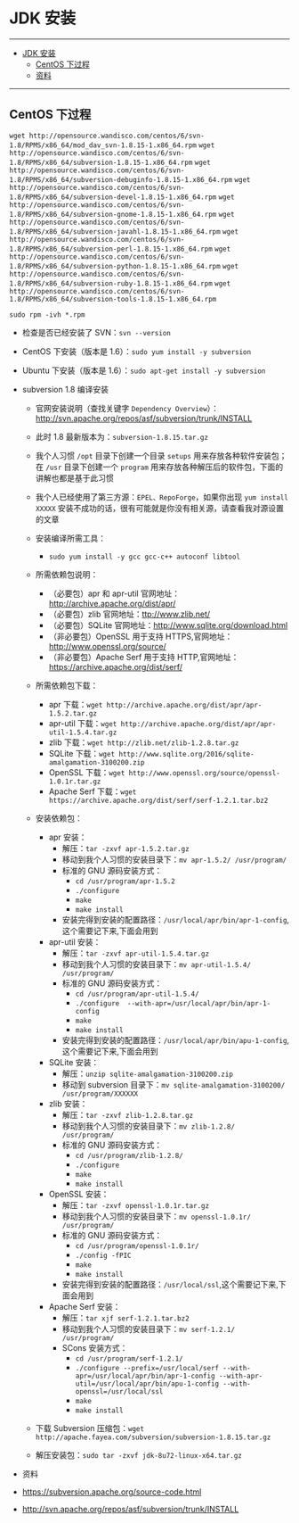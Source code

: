 <h1 id="jdk0">JDK 安装</h1>

------

*   [JDK 安装](#jdk0)
    *   [CentOS 下过程](#jdk1)
    *   [资料](#jdk2)
    
------

<h2 id="jdk1">CentOS 下过程</h2>

`wget http://opensource.wandisco.com/centos/6/svn-1.8/RPMS/x86_64/mod_dav_svn-1.8.15-1.x86_64.rpm`
`wget http://opensource.wandisco.com/centos/6/svn-1.8/RPMS/x86_64/subversion-1.8.15-1.x86_64.rpm`
`wget http://opensource.wandisco.com/centos/6/svn-1.8/RPMS/x86_64/subversion-debuginfo-1.8.15-1.x86_64.rpm`
`wget http://opensource.wandisco.com/centos/6/svn-1.8/RPMS/x86_64/subversion-devel-1.8.15-1.x86_64.rpm`
`wget http://opensource.wandisco.com/centos/6/svn-1.8/RPMS/x86_64/subversion-gnome-1.8.15-1.x86_64.rpm`
`wget http://opensource.wandisco.com/centos/6/svn-1.8/RPMS/x86_64/subversion-javahl-1.8.15-1.x86_64.rpm`
`wget http://opensource.wandisco.com/centos/6/svn-1.8/RPMS/x86_64/subversion-perl-1.8.15-1.x86_64.rpm`
`wget http://opensource.wandisco.com/centos/6/svn-1.8/RPMS/x86_64/subversion-python-1.8.15-1.x86_64.rpm`
`wget http://opensource.wandisco.com/centos/6/svn-1.8/RPMS/x86_64/subversion-ruby-1.8.15-1.x86_64.rpm`
`wget http://opensource.wandisco.com/centos/6/svn-1.8/RPMS/x86_64/subversion-tools-1.8.15-1.x86_64.rpm`

`sudo rpm -ivh *.rpm`


- 检查是否已经安装了 SVN：`svn --version`
- CentOS 下安装（版本是 1.6）：`sudo yum install -y subversion`
- Ubuntu 下安装（版本是 1.6）：`sudo apt-get install -y subversion`

- subversion 1.8 编译安装
    - 官网安装说明（查找关键字 `Dependency Overview`）：<http://svn.apache.org/repos/asf/subversion/trunk/INSTALL>
    - 此时 1.8 最新版本为：`subversion-1.8.15.tar.gz`
    - 我个人习惯 `/opt` 目录下创建一个目录 `setups` 用来存放各种软件安装包；在 `/usr` 目录下创建一个 `program` 用来存放各种解压后的软件包，下面的讲解也都是基于此习惯
    - 我个人已经使用了第三方源：`EPEL、RepoForge`，如果你出现 `yum install XXXXX` 安装不成功的话，很有可能就是你没有相关源，请查看我对源设置的文章
    - 安装编译所需工具：
        - `sudo yum install -y gcc gcc-c++ autoconf libtool `
    - 所需依赖包说明：
        - （必要包）apr 和 apr-util 官网地址：<http://archive.apache.org/dist/apr/>
        - （必要包）zlib 官网地址：<ttp://www.zlib.net/>
        - （必要包）SQLite 官网地址：<http://www.sqlite.org/download.html>
        - （非必要包）OpenSSL 用于支持 HTTPS,官网地址：<http://www.openssl.org/source/>
        - （非必要包）Apache Serf 用于支持 HTTP,官网地址：<https://archive.apache.org/dist/serf/>
    - 所需依赖包下载：
        - apr 下载：`wget http://archive.apache.org/dist/apr/apr-1.5.2.tar.gz`
        - apr-util 下载：`wget http://archive.apache.org/dist/apr/apr-util-1.5.4.tar.gz`
        - zlib 下载：`wget http://zlib.net/zlib-1.2.8.tar.gz`
        - SQLite 下载：`wget http://www.sqlite.org/2016/sqlite-amalgamation-3100200.zip`
        - OpenSSL 下载：`wget http://www.openssl.org/source/openssl-1.0.1r.tar.gz`
        - Apache Serf 下载：`wget https://archive.apache.org/dist/serf/serf-1.2.1.tar.bz2`
    - 安装依赖包：    
        - apr 安装：
            - 解压：`tar -zxvf apr-1.5.2.tar.gz`
            - 移动到我个人习惯的安装目录下：`mv apr-1.5.2/ /usr/program/`
            - 标准的 GNU 源码安装方式：
                - `cd /usr/program/apr-1.5.2`
                - `./configure`
                - `make`
                - `make install`
            - 安装完得到安装的配置路径：`/usr/local/apr/bin/apr-1-config`,这个需要记下来,下面会用到
        - apr-util 安装：
            - 解压：`tar -zxvf apr-util-1.5.4.tar.gz`
            - 移动到我个人习惯的安装目录下：`mv apr-util-1.5.4/ /usr/program/`
            - 标准的 GNU 源码安装方式：
                - `cd /usr/program/apr-util-1.5.4/`
                - `./configure  --with-apr=/usr/local/apr/bin/apr-1-config`
                - `make`
                - `make install`
            - 安装完得到安装的配置路径：`/usr/local/apr/bin/apu-1-config`,这个需要记下来,下面会用到
        - SQLite 安装：
            - 解压：`unzip sqlite-amalgamation-3100200.zip`
            - 移动到 subversion 目录下：`mv sqlite-amalgamation-3100200/ /usr/program/XXXXXX`
        - zlib 安装：
            - 解压：`tar -zxvf zlib-1.2.8.tar.gz`
            - 移动到我个人习惯的安装目录下：`mv zlib-1.2.8/ /usr/program/`
            - 标准的 GNU 源码安装方式：
                - `cd /usr/program/zlib-1.2.8/`
                - `./configure`
                - `make`
                - `make install`
        - OpenSSL 安装：
            - 解压：`tar -zxvf openssl-1.0.1r.tar.gz`
            - 移动到我个人习惯的安装目录下：`mv openssl-1.0.1r/ /usr/program/`
            - 标准的 GNU 源码安装方式：
                - `cd /usr/program/openssl-1.0.1r/`
                - `./config -fPIC`
                - `make`
                - `make install`
            - 安装完得到安装的配置路径：`/usr/local/ssl`,这个需要记下来,下面会用到
        - Apache Serf 安装：
            - 解压：`tar xjf serf-1.2.1.tar.bz2`
            - 移动到我个人习惯的安装目录下：`mv serf-1.2.1/ /usr/program/`
            - SCons 安装方式：
                - `cd /usr/program/serf-1.2.1/`
                - `./configure --prefix=/usr/local/serf --with-apr=/usr/local/apr/bin/apr-1-config --with-apr-util=/usr/local/apr/bin/apu-1-config --with-openssl=/usr/local/ssl`
                - `make`
                - `make install`
                
                
        
    - 下载 Subversion 压缩包：`wget http://apache.fayea.com/subversion/subversion-1.8.15.tar.gz`
    - 解压安装包：`sudo tar -zxvf jdk-8u72-linux-x64.tar.gz`



- 资料
 - <https://subversion.apache.org/source-code.html>
 - <http://svn.apache.org/repos/asf/subversion/trunk/INSTALL>
 